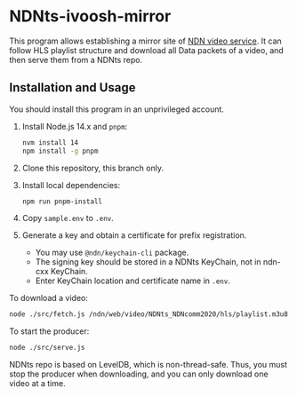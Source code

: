 # NDNts-ivoosh-mirror

This program allows establishing a mirror site of [NDN video service](https://github.com/chavoosh/ndn-mongo-fileserver).
It can follow HLS playlist structure and download all Data packets of a video, and then serve them from a NDNts repo.

## Installation and Usage

You should install this program in an unprivileged account.

1. Install Node.js 14.x and `pnpm`:

   ```bash
   nvm install 14
   npm install -g pnpm
   ```

2. Clone this repository, this branch only.

3. Install local dependencies:

   ```bash
   npm run pnpm-install
   ```

4. Copy `sample.env` to `.env`.

5. Generate a key and obtain a certificate for prefix registration.

   * You may use `@ndn/keychain-cli` package.
   * The signing key should be stored in a NDNts KeyChain, not in ndn-cxx KeyChain.
   * Enter KeyChain location and certificate name in `.env`.

To download a video:

```bash
node ./src/fetch.js /ndn/web/video/NDNts_NDNcomm2020/hls/playlist.m3u8
```

To start the producer:

```bash
node ./src/serve.js
```

NDNts repo is based on LevelDB, which is non-thread-safe.
Thus, you must stop the producer when downloading, and you can only download one video at a time.
